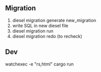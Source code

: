 ## Migration
1. diesel migration generate new_migration
2. write SQL in new diesel file
3. diesel migration run
4. diesel migration redo (to recheck)

## Dev

watchexec -e "rs,html" cargo run
